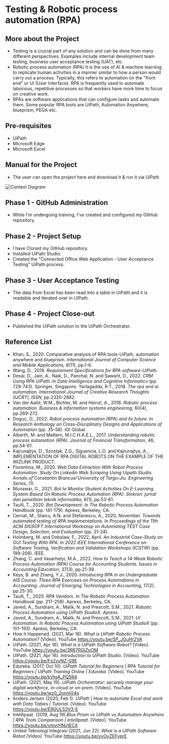 # Testing & Robotic process automation (RPA)

## More about the Project
- Testing is a crucial part of any solution and can be done from many different perspectives. Examples include internal development team testing, business user acceptance testing (UAT), etc.
- Robotic process automation (RPA) it is the use of AI & machine learning to replicate human activities in a manner similar to how a person would carry out a process. Typically, this refers to automation on the "front end" or UI (User Interface). RPA is frequently used to automate laborious, repetitive processes so that workers have more time to focus on creative work. 
- RPAs are software applications that can configure tasks and automate them. Some popular RPA tools are UiPath, Automation Anywhere, blueprism, PEGA etc.


## Pre-requisites
- UiPath
- Microsoft Edge
- Microsoft Excel

## Manual for the Project
- The user can open the project here and download it & run it via UiPath
<img src="/Images/Context diagram.png" alt="Context Diagram">


## Phase 1 - GitHub Administration
- While I'm undergoing training, I've created and configured my GitHub repository.

## Phase 2 - Project Setup 
- I have Cloned my GitHub repository.
- Installed UiPath Studio.
- Created the "Connected Office Web Application - User Acceptance Testing" UiPath process.

## Phase 3 - User Acceptance Testing
- The data from Excel has been read into a table in UiPath and it is readable and iterated over in UiPath.

## Phase 4 - Project Close-out
- Published the UiPath solution to the UiPath Orchestrator.

## Reference List
- Khan, S., 2020. Comparative analysis of RPA tools-UiPath, automation anywhere and blueprism.<i> International Journal of Computer Science and Mobile Applications, </i> 8(11), pp.1-6.
- Wang, D., 2019. <i>Requirement Specifications for RPA software-UiPath</i>.
- Desai, D., Jain, A., Naik, D., Panchal, N. and Sawant, D., 2022. <i>CRM Using RPA UiPath. In Data Intelligence and Cognitive Informatics </i> (pp. 729-743). Springer, Singapore.
Yarlagadda, R.T., 2018.<i> The rpa and ai automation. International Journal of Creative Research Thoughts (IJCRT), ISSN, </i> pp.2320-2882.
- Van der Aalst, W.M., Bichler, M. and Heinzl, A., 2018. <i>Robotic process automation. Business & information systems engineering,</i> 60(4), pp.269-272.
- Doguc, O., 2022.<i> Robot process automation (RPA) and its future. In Research Anthology on Cross-Disciplinary Designs and Applications of Automation</i> (pp. 35-58). IGI Global.
- Alberth, M. and Mattern, M.I.C.H.A.E.L., 2017.<i> Understanding robotic process automation (RPA). Journal of Financial Transformation</i>, 46, pp.54-61.
- Kajrunajtys, D., Szostak, Z.G., Siguencia, L.O. and Kajrunajtys, A., IMPLEMENTATION OF RPA DIGITAL ROBOTS ON THE EXAMPLE OF THE WIZLINK PRODUCT.
- Florentina, M., 2020. <i>Web Data Extraction With Robot Process Automation. Study On Linkedin Web Scraping Using Uipath Studio. Annals of'Constantin Brancusi'University of Targu-Jiu. Engineering Series</i>, (1).
- Munawar, G., 2021.<i> Bot to Monitor Student Activities On E-Learning System Based On Robotic Process Automation (RPA). Sinkron: jurnal dan penelitian teknik informatika</i>, 6(1), pp.53-61.
- Taulli, T., 2020.<i> Bot Development. In The Robotic Process Automation Handbook</i> (pp. 141-179). Apress, Berkeley, CA.
- Cernat, M., Staicu, A.N. and Stefanescu, A., 2020, November.<i> Towards automated testing of RPA implementations. In Proceedings of the 11th ACM SIGSOFT International Workshop on Automating TEST Case Design, Selection, and Evaluation</i> (pp. 21-24).
- Holmberg, M. and Dobslaw, F., 2022, April. <i>An Industrial Case-Study on GUI Testing With RPA. In 2022 IEEE International Conference on Software Testing, Verification and Validation Workshops</i> (ICSTW) (pp. 199-206). IEEE.
- Zhang, C. and Vasarhelyi, M.A., 2022.<i> How to Teach a 14-Week Robotic Process Automation (RPA) Course for Accounting Students. Issues in Accounting Education</i>, 37(3), pp.21-39.
- Keys, B. and Zhang, Y.J., 2020. <i>Introducing RPA in an Undergraduate AIS Course: Three RPA Exercises on Process Automations in Accounting. Journal of Emerging Technologies in Accounting</i>, 17(2), pp.25-30.
- Taulli, T., 2020.<i> RPA Vendors. In The Robotic Process Automation Handbook</i> (pp. 217-258). Apress, Berkeley, CA.
- Javed, A., Sundrani, A., Malik, N. and Prescott, S.M., 2021.<i> Robotic Process Automation using UiPath StudioX. Apress</i>.
- Javed, A., Sundrani, A., Malik, N. and Prescott, S.M., 2021.<i> UI Automation. In Robotic Process Automation using UiPath StudioX</i> (pp. 101-193). Apress, Berkeley, CA.
- How it Happened. (2021, Mar 16).<i> What is UiPath Robotic Process Automation?</i> [Video]. YouTube https://youtu.be/SP_JGuHr2VA
- UiPath. (2021, Apr 16).<i> What is a UiPath Software Robot?</i> [Video]. YouTube https://youtu.be/3R67RGjZoOM
- UiPath. (2021, Apr 16).<i> Introduction to UiPath Studio.</i>  [Video]. YouTube https://youtu.be/Fs2vyNZ-G9E
- Edureka. (2017, Oct 10).<i> UiPath Tutorial for Beginners | RPA Tutorial for Beginners | UiPath Training Online | Edureka.</i> [Video]. YouTube https://youtu.be/kVtgA_PQ5R4
- UiPath. (2021, May 19).<i> UiPath Orchestrator: securely manage your digital workforce, in-cloud or on-prem.</i>  [Video]. YouTube https://youtu.be/wz0_2onmG4o
- Anders Jensen (2020, Feb 1).<i> UiPath | How to automate Excel and work with Data Tables | Tutorial.</i> [Video]. YouTube https://youtu.be/E9GUL53V3-E
- Intellipaat. (2019, Aug 19).<i>Blue Prism vs UiPath vs Automation Anywhere | RPA Tools Comparison | Intellipaat.</i> [Video]. YouTube https://youtu.be/vmvrHNytEC4
- United Teknologi Integrasi (2021, Jun 22).<i> What is a UiPath Software Robot [Video].</i> YouTube https://youtu.be/yvOyZEFvprE

